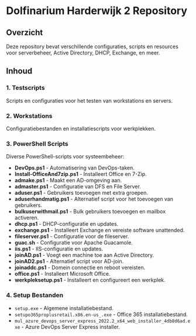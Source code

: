 # Dolfinarium Harderwijk 2 Repository

## Overzicht
Deze repository bevat verschillende configuraties, scripts en resources voor serverbeheer, Active Directory, DHCP, Exchange, en meer.

## Inhoud

### 1. **Testscripts**
Scripts en configuraties voor het testen van workstations en servers.

### 2. **Workstations**
Configuratiebestanden en installatiescripts voor werkplekken.

### 3. **PowerShell Scripts**
Diverse PowerShell-scripts voor systeembeheer:
- **DevOps.ps1** - Automatisering van DevOps-taken.
- **Install-OfficeAnd7zip.ps1** - Installeert Office en 7-Zip.
- **admake.ps1** - Maakt een AD-omgeving aan.
- **admaster.ps1** - Configuratie van DFS en File Server.
- **aduser.ps1** - Gebruikers toevoegen met extra groepen.
- **aduserhandmatig.ps1** - Alternatief script voor het toevoegen van gebruikers.
- **bulkuserwithmail.ps1** - Bulk gebruikers toevoegen en mailbox activeren.
- **dhcp.ps1** - DHCP-configuratie en updates.
- **exchange.ps1** - Installeert Exchange en vereiste software unattended.
- **fileserver.ps1** - Configuratie voor de fileserver.
- **guac.sh** - Configuratie voor Apache Guacamole.
- **iis.ps1** - IIS-configuratie en updates.
- **joinAD.ps1** - Voegt een machine toe aan Active Directory.
- **joinAD2.ps1** - Alternatief script voor AD-join.
- **joinaddc.ps1** - Domein connectie en reboot vereisten.
- **office.ps1** - Installeert Microsoft Office.
- **werkpleksetup.ps1** - Installeert en configureert een werkplek.

### 4. **Setup Bestanden**
- `setup.exe` - Algemene installatiebestand.
- `setupo365proplusretail.x86.en-us_.exe` - Office 365 installatiebestand.
- `mul_azure_devops_server_express_2022.2_x64_web_installer_4db8d6ad.exe` - Azure DevOps Server Express installer.
